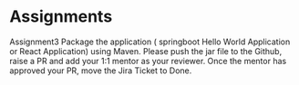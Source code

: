 # Assignments
Assignment3
Package the application ( springboot Hello World Application or React Application) using Maven.
Please push the jar file to the Github, raise a PR and add your 1:1 mentor as your reviewer. Once the mentor has approved your PR, move the Jira Ticket to Done.
